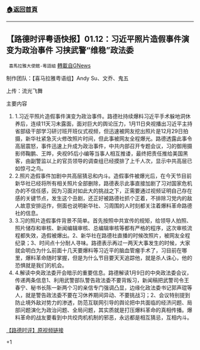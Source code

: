 ###  [:house:返回首頁](https://github.com/ourhimalayas/txt)
---

## 【路德时评粤语快报】01.12：习近平照片造假事件演变为政治事件 习挟武警“维稳”政法委
` 喜馬拉雅大使館-粵語組` [轉載自GNews](https://gnews.org/zh-hans/745718/)

制作团队：【喜马拉雅粤语组】Andy Su、文乔、鬼五

上传：流光飞舞

主要内容

1. 1.习近平照片造假事件演变为政治事件。路德社持续爆料习近平手术躲地洞休养后，连续11天习未露面，面对巨大的舆论压力，1月11日央视播出习近平主持省部级干部学习研讨班开班仪式视频，但迅速被网友挖出照片是12月29日拍摄，新华社紧急灭火修改照片时间，但此事被网友全程爆光。路德透露此事令高层震怒，事件迅速上升成为政治事件，中共内部召开专题会议，习的御用摄影师鞠鹏、王晔，央视95后小编等当事人相互推诿，最终把责任推给美国黑客，由副警监以上的官员领导的调查组已经摸排了上千人次，显示中共高层已如惊弓之鸟。
2. 2.照片造假事件加剧中共高层猜忌和内斗。造假事件被爆光后，在今天节目前新华社已经将所有相关照片全部删除，路德表示此事直接加剧了习对国家危机办的不信任感，因为习面对如此大的挑战之下，正需要通过视频证明自己存在感的关键节点，发生这个丑剧，还正好被路德社抓个正着，不排除习党内的敌人故意安排运作，侧面也说明新华社、习周围的人时刻都关注着爆料革命路德社的信息。
3. 3.习的照片造假事件背景不简单。首先按照中共宣传的规矩，给领导人拍照、照片储存和审核、新闻编辑审核、总编辑审核等都有严格的程序，这次审核流程都失效，造假被爆出。2、新华社在路德社直播的时候改照片，被网友全程纪录；3、时间点十分耐人寻味。路德表示再过一两天大事发生的时候，大家就会明白为什么前面十几天要爆料等习近平的脑血管瘤手术了，习目前在哪里，爆料革命随时掌握，但是为什么节目要天天追踪他，就是杀人诛心，他的恐惧就是我们的机会。
4. 4.解读中央政法委开会暗示的重要信息。路德解读1月9日的中央政法委会议，传递两条信息1、利用武警部队警告政法委不要背叛习，新闻稿把武警司令王春宁、秘书长陈一新两个习的亲信专门强调凸显，边缘化政法委书记郭声琨等人，就是警告政法委不要在习休养期间异动、不要挑战习；2、会议特别提到防止境外敌对势力的渗透，防范互联网引导的舆论把中共面临的经济问题、局部问题演化为政治问题、全局问题，其实质就是打压爆料革命的真相传播。爆料革命的战友要看到中共绞肉机机制的邪恶，永远都是相互猜忌，互相内斗。


[【路德时评】原视频链接](https://youtu.be/JpBkgqP01XI)

+1
